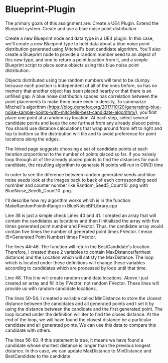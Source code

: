 # Blueprint-Plugin

The primary goals of this assignment are:
Create a UE4 Plugin.
Extend the Blueprint system.
Create and use a blue noise point distribution

Create a new Blueprint node and data type in a UE4 plugin. In this case, we'll create a new Blueprint type to hold data about a blue noise point distribution generated using Mitchell's best candidate algorithm. You'll also create a Blueprint node to provide a random number seed to an object of this new type, and one to return a point location from it, and a simple Blueprint script to place some objects using this blue noise point distribution.

Objects distributed using true random numbers will tend to be clumpy because each position is independent of all of the ones before, so has no memory that another object has been placed nearby or that there is an unfilled gap. A blue noise distribution spaces has correlation between the point placements to make them more even in density, To summarize Mitchell's algorithm (https://blog.demofox.org/2017/10/20/generating-blue-noise-sample-points-with-mitchells-best-candidate-algorithm/), you first place one point at a random x/y location. At each step, select several candidate points and keep the one furthest from any already placed points. You should use distance calculations that wrap around from left to right and top to bottom so the distribution will tile and to avoid preference for point locations along the edges.

The linked page suggests choosing a set of candidate points at each iteration proportional to the number of points placed so far. If you naively loop through all of the already placed points to find the distances for each candidate, the resulting algorithm to generate N points will run in O(N3) time

In order to see the diference between random generated seeds and blue noise seeds look at the images back to back of each corresponding seed numnber and counter number
like Random_Seed5_Count10 .png with BlueNoise_Seed5_Count10 .png.

I'll describe how my algorithm works which is in the function MakeRandomPointInRange in 
BlueNoiseBPLibrary.cpp

Line 38 is just a simple check
Lines 40 and 41. I created an array that will contain the candidates as locations and then
I initialized the array with five times generated point number and FVector. Thus, the candidate
array would contain five times the number of generated point times FVector.
I mean (5*Generated Point Number) times FVector.

The lines 44-46. The function will return the BestCandidate's location. Therefore, I 
created these 2 variables to contain MaxDistance(farthest distance) and the Location 
which will satisfy the MaxDistance. The loop which is located under these definitions 
will change these variables according to candidates which are processed by loop until 
that time.

Line 48. This line will create random candidate locations. Above I just created an array
and fill it by FVector, not random FVector. These lines will provide us with random candidate
locations.

The lines 50-54. I created a variable called MinDistance to store the closest distance between
the candidates and all generated points and I set it by using the distance between the candidate
and the first generated point. The loop located under the definition will iter to find the closes
distance. At the end of the loop, we will have found the closest distance be a particular candidate
and all generated points. We can use this data to compare this candidate with others.

The lines 56-60. if this statement is true, it means we have found a candidate whose shortest
distance is longer than the previous longest distance. In this case, we can update MaxDistance
to MinDistance and BestCandidate to the candidate.
